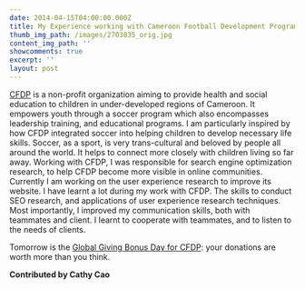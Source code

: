 ```yaml
---
date: 2014-04-15T04:00:00.000Z
title: My Experience working with Cameroon Football Development Program (CFDP)
thumb_img_path: /images/2703835_orig.jpg
content_img_path: ''
showcomments: true
excerpt: ''
layout: post
---
```

[CFDP](http://www.cameroonfdp.com/) is a non-profit organization aiming to provide health and social education to children in under-developed regions of Cameroon. It empowers youth through a soccer program which also encompasses leadership training, and educational programs. I am particularly inspired by how CFDP integrated soccer into helping children to develop necessary life skills. Soccer, as a sport, is very trans-cultural and beloved by people all around the world. It helps to connect more closely with children living so far away. Working with CFDP, I was responsible for search engine optimization research, to help CFDP become more visible in online communities. Currently I am working on the user experience research to improve its website. I have learnt a lot during my work with CFDP. The skills to conduct SEO research, and applications of user experience research techniques. Most importantly, I improved my communication skills, both with teammates and client. I learnt to cooperate with teammates, and to listen to the needs of clients.  

Tomorrow is the [Global Giving Bonus Day for CFDP](http://www.globalgiving.org/12502): your donations are worth more than you think.

**Contributed by Cathy Cao**